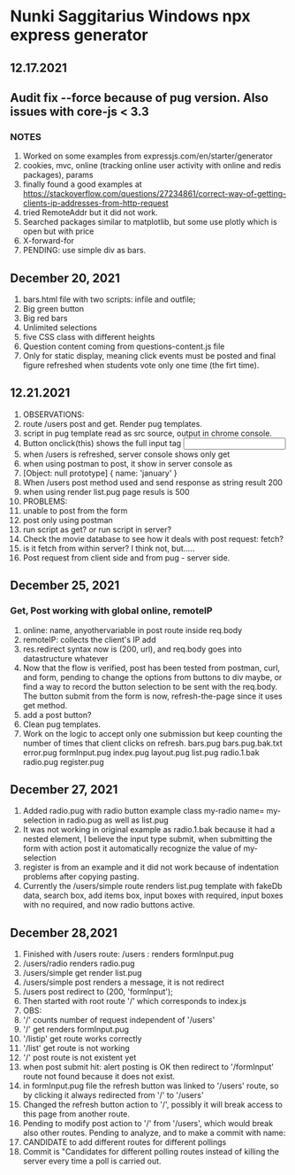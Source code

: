 # Nunki Saggitarius Windows npx express generator

## 12.17.2021

## Audit fix --force because of pug version. Also issues with core-js < 3.3 

### NOTES

1. Worked on some examples from expressjs.com/en/starter/generator
1. cookies, mvc, online (tracking online user activity with online and redis packages), params
1. finally found a good examples at https://stackoverflow.com/questions/27234861/correct-way-of-getting-clients-ip-addresses-from-http-request
1. tried RemoteAddr but it did not work. 
1. Searched packages similar to matplotlib, but some use plotly which is open but with price
1. X-forward-for
1. PENDING: use simple div as bars.

## December 20, 2021

1. bars.html file with two scripts: infile and outfile;
1. Big green  button
1. Big red bars
1. Unlimited selections
1. five CSS class with different heights
1. Question content coming from questions-content.js file
1. Only for static display, meaning click events must be posted and final figure refreshed when students vote only one time (the firt time).

## 12.21.2021

1. OBSERVATIONS: 
  1. route /users post and get. Render pug templates. 
  1. script in pug template read as src source, output in chrome console.
  1. Button onclick(this) shows the full input tag <input type value onclick='myFunc()'>
  1. when /users is refreshed, server console shows only get 
  1. when using postman to post, it show in server console as
  1. [Object: null prototype] { name: 'january' }
  1. When /users post method used and send response as string result 200
  1. when using render list.pug page resuls is 500
1. PROBLEMS:
  1. unable to post from the form
  1. post only using postman
  1. run script as get? or run script in server?
  1. Check the movie database to see how it deals with post request: fetch?
  1. is it fetch from within server? I think not, but.....
  1. Post request from client side and from pug - server side.

## December 25, 2021

### Get, Post working with global online, remoteIP
1. online: name, anyothervariable in post route inside req.body
1. remoteIP: collects the client's IP add
1. res.redirect syntax now is (200, url), and req.body goes into datastructure whatever
1. Now that the flow is verified, post has been tested from postman, curl, and form, pending to change the options from buttons to div maybe, or find a way to record the button selection to be sent with the req.body. The button submit from the form is now, refresh-the-page since it uses get method. 
1. add a post button? 
1. Clean pug templates.
1. Work on the logic to accept only one submission but keep counting the number of times that client clicks on refresh.
  bars.pug
bars.pug.bak.txt
error.pug
formInput.pug
index.pug
layout.pug
list.pug
radio.1.bak
radio.pug
register.pug

## December 27, 2021

1. Added radio.pug with radio button example class my-radio name= my-selection in radio.pug as well as list.pug
1. It was not working in original example as radio.1.bak because it had a nested element, I believe the input type submit, when submitting the form with action post it automatically recognize the value of my-selection 
1. register is from an example and it did not work because of indentation problems after copying pasting.
1. Currently the /users/simple route renders list.pug template with fakeDb data, search box, add items box, input boxes with required, input boxes with no required, and now radio buttons active.

## December 28,2021

1. Finished with /users route: /users : renders formInput.pug
1. /users/radio renders radio.pug
1. /users/simple get render list.pug
1. /users/simple post renders a message, it is not redirect
1. /users post redirect to (200, 'formInput');
1. Then started with root route '/' which corresponds to index.js
1. OBS: 
  1. '/' counts number of request independent of '/users'
  1. '/' get renders formInput.pug
  1. '/listip' get route works correctly
  1. '/list' get route is not working
  1. '/' post route is not existent yet
  1. when post submit hit: alert posting  is OK then redirect to '/formInput' route not found because it does not exist.
  1. in formInput.pug file the refresh button was linked to '/users' route, so by clicking it always redirected from '/' to '/users'
  1. Changed the refresh button action to '/', possibly it will break access to this page from another route.
  1. Pending to modify post action to '/' from '/users', which would break also other routes. Pending to analyze, and to make a commit with name: 
  1. CANDIDATE to add different routes for different pollings
1. Commit is "Candidates for different polling routes instead of killing the server every time a poll is carried out.


